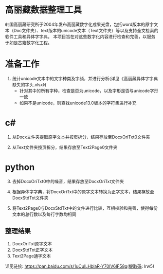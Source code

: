 # 高丽藏数据整理工具
韩国高丽藏研究所于2004年发布高丽藏数字化成果光盘，包括word版本的原字文本（Doc文件夹）、text版本的unicode文本（Text文件夹）等以及支持全文检索的软件工具和异体字字典。
本项目旨在对这些数字化内容进行检查和完善，以服务于如是古籍数字化工程。

# 准备工作
1. 统计unicode文本中的文字种类及字频，并进行分析(详见《高丽藏异体字字典缺失的字头.xlsx》)
    - 针对其中的所有字种，检查是否为unicode，以及字形是否与unicode字形一致
    - 如果不是unicode，则查找unicode13.0版本的字符集进行补充

# c#
1. 从Docx文件夹提取原字文本并按页拆分，结果存放至DocxOriTxt0文件夹

2. 从Text文件夹按页拆分，结果存放至Text2Page0文件夹

# python
3. 去掉DocxOriTxt0中的噪音，结果存放至DocxOriTxt文件夹

4. 根据异体字字典，将DocxOriTxt中的原字文本转换为正字文本，结果存放至DocxStdTxt文件夹

5. 将Text2Page0与DocxStdTxt中的文件进行比较，互相校验和完善，使得每份文本的总行数以及每行字数均相同


## 整理结果
1. DocxOriTxt原字文本
2. DocxStdTxt正字文本
3. Text2Page通字文本

详见链接: https://pan.baidu.com/s/1uCuILHblaR-Y70IV6IF58g(提取码: lrw5)
